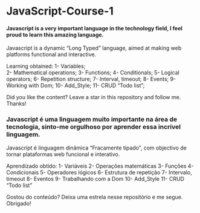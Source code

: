 # JavaScript-Course-1


#### Javascript is a very important language in the technology field, I feel proud to learn this amazing language. <br/>

Javascript is a dynamic “Long Typed” language, aimed at making web platforms functional and interactive.

Learning obtained:
1- Variables; <br>
2- Mathematical operations;
3- Functions;
4- Conditionals;
5- Logical operators;
6- Repetition structure;
7- Interval, timeout;
8- Events;
9- Working with Dom;
10- Add_Style;
11- CRUD “Todo list”;

Did you like the content?
Leave a star in this repository and follow me.
Thanks!

### Javascript é uma linguagem muito importante na área de tecnologia, sinto-me orgulhoso por aprender essa incrível linguagem.

Javascript é linguagem dinâmica “Fracamente tipado”, com objectivo de tornar plataformas web funcional e interativo.

Aprendizado obtido:
1- Variáveis 
2- Operações matemáticas 
3- Funções 
4- Condicionais
5- Operadores lógicos
6- Estrutura de repetição
7- Intervalo, timeout
8- Eventos
9- Trabalhando com a Dom
10- Add_Style
11- CRUD “Todo list”

Gostou do conteúdo? 
Deixa uma estrela nesse repositório e me segue.
Obrigado!
